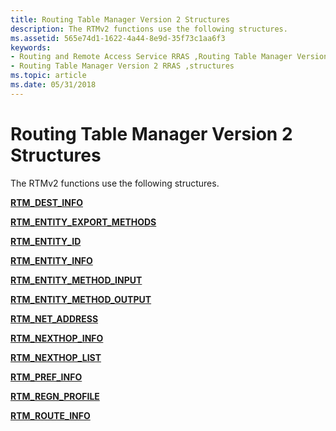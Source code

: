 ```yaml
---
title: Routing Table Manager Version 2 Structures
description: The RTMv2 functions use the following structures.
ms.assetid: 565e74d1-1622-4a44-8e9d-35f73c1aa6f3
keywords:
- Routing and Remote Access Service RRAS ,Routing Table Manager Version 2, structures
- Routing Table Manager Version 2 RRAS ,structures
ms.topic: article
ms.date: 05/31/2018
---
```


# Routing Table Manager Version 2 Structures

The RTMv2 functions use the following structures.

[**RTM\_DEST\_INFO**](/windows/desktop/api/Rtmv2/ns-rtmv2-rtm_dest_info)

[**RTM\_ENTITY\_EXPORT\_METHODS**](/windows/desktop/api/Rtmv2/ns-rtmv2-rtm_entity_export_methods)

[**RTM\_ENTITY\_ID**](/windows/desktop/api/Rtmv2/ns-rtmv2-rtm_entity_id)

[**RTM\_ENTITY\_INFO**](/windows/desktop/api/Rtmv2/ns-rtmv2-rtm_entity_info)

[**RTM\_ENTITY\_METHOD\_INPUT**](/windows/desktop/api/Rtmv2/ns-rtmv2-rtm_entity_method_input)

[**RTM\_ENTITY\_METHOD\_OUTPUT**](/windows/desktop/api/Rtmv2/ns-rtmv2-rtm_entity_method_output)

[**RTM\_NET\_ADDRESS**](/windows/desktop/api/Rtmv2/ns-rtmv2-rtm_net_address)

[**RTM\_NEXTHOP\_INFO**](/windows/desktop/api/Rtmv2/ns-rtmv2-rtm_nexthop_info)

[**RTM\_NEXTHOP\_LIST**](/windows/desktop/api/Rtmv2/ns-rtmv2-rtm_nexthop_list)

[**RTM\_PREF\_INFO**](/windows/desktop/api/Rtmv2/ns-rtmv2-rtm_pref_info)

[**RTM\_REGN\_PROFILE**](/windows/desktop/api/Rtmv2/ns-rtmv2-rtm_regn_profile)

[**RTM\_ROUTE\_INFO**](/windows/desktop/api/Rtmv2/ns-rtmv2-rtm_route_info)

 

 





